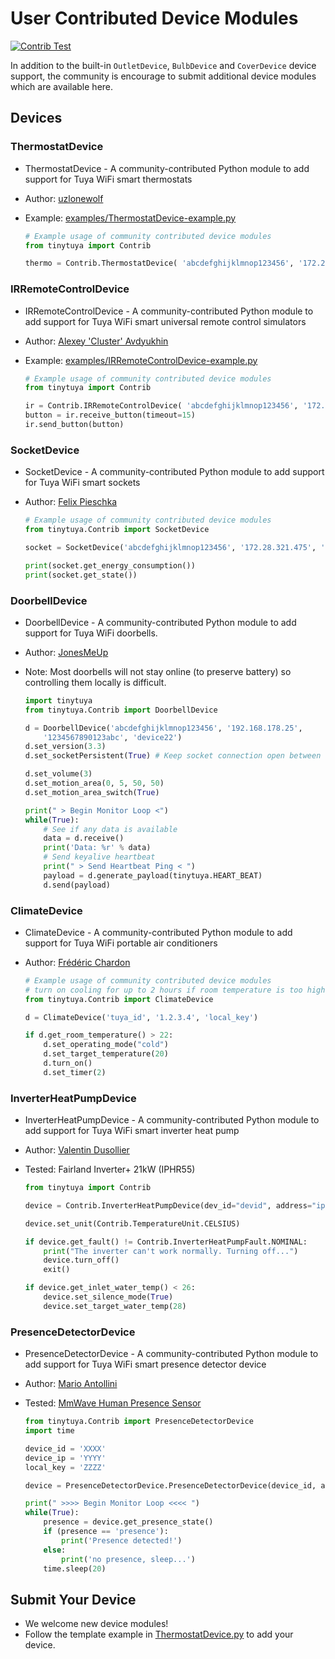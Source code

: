 # User Contributed Device Modules

[![Contrib Test](https://github.com/jasonacox/tinytuya/actions/workflows/contrib.yml/badge.svg)](https://github.com/jasonacox/tinytuya/actions/workflows/contrib.yml)

In addition to the built-in `OutletDevice`, `BulbDevice` and `CoverDevice` device support, the community is encourage to submit additional device modules which are available here.

## Devices

### ThermostatDevice

*  ThermostatDevice - A community-contributed Python module to add support for Tuya WiFi smart thermostats
* Author: [uzlonewolf](https://github.com/uzlonewolf)
* Example: [examples/ThermostatDevice-example.py](https://github.com/jasonacox/tinytuya/blob/master/examples/Contrib/ThermostatDevice-example.py)

    ```python
    # Example usage of community contributed device modules
    from tinytuya import Contrib

    thermo = Contrib.ThermostatDevice( 'abcdefghijklmnop123456', '172.28.321.475', '1234567890123abc' )
    ```

### IRRemoteControlDevice

* IRRemoteControlDevice - A community-contributed Python module to add support for Tuya WiFi smart universal remote control simulators
* Author: [Alexey 'Cluster' Avdyukhin](https://github.com/clusterm)
* Example: [examples/IRRemoteControlDevice-example.py](https://github.com/jasonacox/tinytuya/blob/master/examples/Contrib/IRRemoteControlDevice-example.py)

    ```python
    # Example usage of community contributed device modules
    from tinytuya import Contrib

    ir = Contrib.IRRemoteControlDevice( 'abcdefghijklmnop123456', '172.28.321.475', '1234567890123abc' )
    button = ir.receive_button(timeout=15)
    ir.send_button(button)
    ```

### SocketDevice

* SocketDevice - A community-contributed Python module to add support for Tuya WiFi smart sockets
* Author: [Felix Pieschka](https://github.com/Felix-Pi)

    ```python
    # Example usage of community contributed device modules
    from tinytuya.Contrib import SocketDevice

    socket = SocketDevice('abcdefghijklmnop123456', '172.28.321.475', '', version=3.3)
    
    print(socket.get_energy_consumption())
    print(socket.get_state())
    ```

### DoorbellDevice

* DoorbellDevice - A community-contributed Python module to add support for Tuya WiFi doorbells.
* Author: [JonesMeUp](https://github.com/jonesMeUp)
* Note: Most doorbells will not stay online (to preserve battery) so controlling them locally is difficult.

    ```python
    import tinytuya
    from tinytuya.Contrib import DoorbellDevice

    d = DoorbellDevice('abcdefghijklmnop123456', '192.168.178.25', 
        '1234567890123abc', 'device22')
    d.set_version(3.3)
    d.set_socketPersistent(True) # Keep socket connection open between commands

    d.set_volume(3)
    d.set_motion_area(0, 5, 50, 50)
    d.set_motion_area_switch(True)

    print(" > Begin Monitor Loop <")
    while(True):
        # See if any data is available
        data = d.receive()
        print('Data: %r' % data)
        # Send keyalive heartbeat
        print(" > Send Heartbeat Ping < ")
        payload = d.generate_payload(tinytuya.HEART_BEAT)
        d.send(payload)
    ```

### ClimateDevice

* ClimateDevice - A community-contributed Python module to add support for Tuya WiFi portable air conditioners
* Author: [Frédéric Chardon](https://github.com/fr3dz10)

    ```python
    # Example usage of community contributed device modules
    # turn on cooling for up to 2 hours if room temperature is too high
    from tinytuya.Contrib import ClimateDevice

    d = ClimateDevice('tuya_id', '1.2.3.4', 'local_key')

    if d.get_room_temperature() > 22:
        d.set_operating_mode("cold")
        d.set_target_temperature(20)
        d.turn_on()
        d.set_timer(2)
    ```

### InverterHeatPumpDevice

* InverterHeatPumpDevice - A community-contributed Python module to add support for Tuya WiFi smart inverter heat pump
* Author: [Valentin Dusollier](https://github.com/valentindusollier)
* Tested: Fairland Inverter+ 21kW (IPHR55)

    ```python
    from tinytuya import Contrib

    device = Contrib.InverterHeatPumpDevice(dev_id="devid", address="ip", local_key="key", version="3.3")

    device.set_unit(Contrib.TemperatureUnit.CELSIUS)

    if device.get_fault() != Contrib.InverterHeatPumpFault.NOMINAL:
        print("The inverter can't work normally. Turning off...")
        device.turn_off()
        exit()

    if device.get_inlet_water_temp() < 26:
        device.set_silence_mode(True)
        device.set_target_water_temp(28)
    ```

### PresenceDetectorDevice

* PresenceDetectorDevice - A community-contributed Python module to add support for Tuya WiFi smart presence detector device
* Author: [Mario Antollini](https://github.com/mrioan)
* Tested: [MmWave Human Presence Sensor](https://www.amazon.com/gp/product/B0BZCRNY14)

    ```python
    from tinytuya.Contrib import PresenceDetectorDevice
    import time

    device_id = 'XXXX'                                                                  
    device_ip = 'YYYY'                                                                           
    local_key = 'ZZZZ'

    device = PresenceDetectorDevice.PresenceDetectorDevice(device_id, address=device_ip, local_key=local_key)

    print(" >>>> Begin Monitor Loop <<<< ")
    while(True):
        presence = device.get_presence_state()
        if (presence == 'presence'):
            print('Presence detected!')
        else:
            print('no presence, sleep...') 
        time.sleep(20)
    ```

## Submit Your Device

* We welcome new device modules!
* Follow the template example in [ThermostatDevice.py](ThermostatDevice.py) to add your device.
